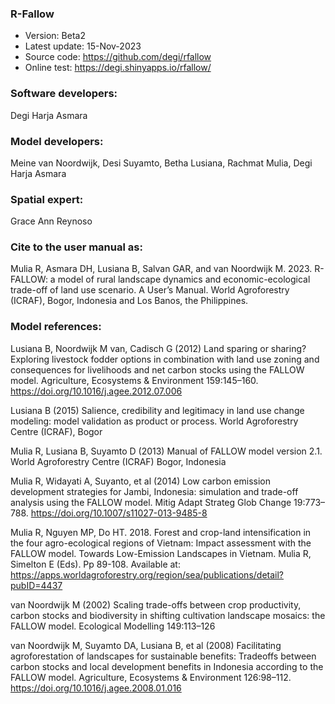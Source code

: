 ### R-Fallow

* Version: Beta2
* Latest update: 15-Nov-2023
* Source code: https://github.com/degi/rfallow
* Online test: https://degi.shinyapps.io/rfallow/ 

### Software developers:

Degi Harja Asmara

### Model developers:

Meine van Noordwijk, Desi Suyamto, Betha Lusiana, Rachmat Mulia, Degi Harja Asmara

### Spatial expert:

Grace Ann Reynoso

### Cite to the user manual as:

Mulia R, Asmara DH, Lusiana B, Salvan GAR, and van Noordwijk M. 2023. R-FALLOW: a model of rural landscape dynamics and economic-ecological trade-off of land use scenario. A User’s Manual. World Agroforestry (ICRAF), Bogor, Indonesia and Los Banos, the Philippines.

### Model references: 

Lusiana B, Noordwijk M van, Cadisch G (2012) Land sparing or sharing? Exploring livestock fodder options in combination with land use zoning and consequences for livelihoods and net carbon stocks using the FALLOW model. Agriculture, Ecosystems & Environment 159:145–160. https://doi.org/10.1016/j.agee.2012.07.006

Lusiana B (2015) Salience, credibility and legitimacy in land use change modeling: model validation as product or process. World Agroforestry Centre (ICRAF), Bogor

Mulia R, Lusiana B, Suyamto D (2013) Manual of FALLOW model version 2.1. World Agroforestry Centre (ICRAF) Bogor, Indonesia

Mulia R, Widayati A, Suyanto, et al (2014) Low carbon emission development strategies for Jambi, Indonesia: simulation and trade-off analysis using the FALLOW model. Mitig Adapt Strateg Glob Change 19:773–788. https://doi.org/10.1007/s11027-013-9485-8

Mulia R, Nguyen MP, Do HT. 2018. Forest and crop-land intensification in the four agro-ecological regions of Vietnam: Impact assessment with the FALLOW model. Towards Low-Emission Landscapes in Vietnam. Mulia R, Simelton E (Eds). Pp 89-108. Available at: https://apps.worldagroforestry.org/region/sea/publications/detail?pubID=4437   

van Noordwijk M (2002) Scaling trade-offs between crop productivity, carbon stocks and biodiversity in shifting cultivation landscape mosaics: the FALLOW model. Ecological Modelling 149:113–126

van Noordwijk M, Suyamto DA, Lusiana B, et al (2008) Facilitating agroforestation of landscapes for sustainable benefits: Tradeoffs between carbon stocks and local development benefits in Indonesia according to the FALLOW model. Agriculture, Ecosystems & Environment 126:98–112. https://doi.org/10.1016/j.agee.2008.01.016
